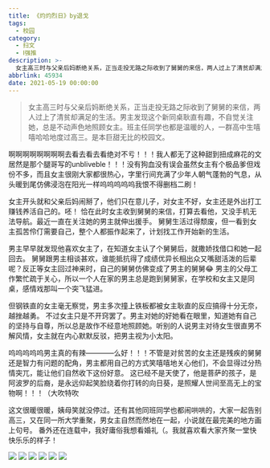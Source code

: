 ```yaml
---
title: 《灼灼烈日》by退戈
tags:
  - 校园
category:
  - 扫文
  - Ⅰ强推
description: >-
  女主高三时与父亲后妈断绝关系，正当走投无路之际收到了舅舅的来信，两人过上了清贫却满足的生活。男主发现这个新同桌耿直有趣，不自觉关注她，总是不动声色地照顾女主。班主任同学也都是温暖的人，一群高中生嘻嘻哈哈地度过高三。是本巨甜无比的校园文。
abbrlink: 45934
date: 2021-05-19 00:00:00
---
```

<meta name="referrer" content="no-referrer" />

> 女主高三时与父亲后妈断绝关系，正当走投无路之际收到了舅舅的来信，两人过上了清贫却满足的生活。男主发现这个新同桌耿直有趣，不自觉关注她，总是不动声色地照顾女主。班主任同学也都是温暖的人，一群高中生嘻嘻哈哈地度过高三。是本巨甜无比的校园文。

<!-- more -->

啊啊啊啊啊啊啊啊去看去看去看绝对不亏！！！我人都无了这种甜到扭成麻花的文居然是那个腿哥写的unbliveble！！！没有狗血没有误会虽然女主有个极品爹但戏份不多，而且女主很刚大家都很热心，字里行间充满了少年人朝气蓬勃的气息，从头暖到尾仿佛浸泡在阳光一样呜呜呜呜呜我恨不得删档二刷！

女主开头就和父亲后妈闹掰了，他们只在意儿子，对女主不好，女主还是外出打工赚钱养活自己的。呸！
恰在此时女主收到舅舅的来信，打算去看他，又没手机无法导航。最近一直在关注她的男主就伸出援手。
舅舅生活过得颓废，但一看到女主孤苦伶仃需要自己，整个人都振作起来了，计划找工作开始新的生活。

男主早早就发现他喜欢女主了，在知道女主认了个舅舅后，就撒娇找借口和她一起回去。
舅舅跟男主相谈甚欢，谁能抵抗得了成绩优异长相出众又嘴甜活泼的后辈呢？反正等女主回过神来时，自己的舅舅仿佛变成了男主的舅舅😂
男主的父母工作繁忙疏于关心，所以一个人在家的男主总是跑到舅舅家，在学校和女主又是同桌，感情戏那叫一个突飞猛进。

但钢铁直的女主毫无察觉，男主多次撞上铁板都被女主耿直的反应搞得十分无奈，越挫越勇。
不过女主只是不开窍罢了。男主对她的好她看在眼里，知道她有自己的坚持与自尊，所以总是故作不经意地照顾她。听别的人说男主对待女生很直男不解风情，女主就在内心默默反驳，把男主视为小太阳。

呜呜呜呜呜男主真的有辣————么好！！！不管是对贫苦的女主还是残疾的舅舅还是智力有问题的配角，男主都用自己的方式笑嘻嘻地关心他们，不会显得过分热情突兀，能让他们自然收下这份好意。
这已经不是天使了，他是菩萨的孩子，是阿波罗的后裔，是永远仰起笑脸绕着你打转的向日葵，是照耀人世间至高无上的宝物啊！！！（大吹特吹

这文很暖很暖，姨母笑就没停过。还有其他同班同学也都闹哄哄的，大家一起告别高三，又在同一所大学重聚，男女主自然而然地在一起，小说就在最完美的地方画上句号。
番外还在连载中，我好庸俗我想看婚礼（。我就喜欢看大家齐聚一堂快快乐乐的样子！

![](https://wx3.sinaimg.cn/mw690/0069kFhhgy1gqnm46tc30j30n01dsqv6.jpg)
![](https://wx3.sinaimg.cn/mw690/0069kFhhgy1gqnm481svqj30n01dsu0y.jpg)
![](https://wx2.sinaimg.cn/mw690/0069kFhhgy1gqnm492un2j30n01dsqv6.jpg)
![](https://wx4.sinaimg.cn/mw690/0069kFhhgy1gqnm4adqwaj30n01dsqv6.jpg)
![](https://wx2.sinaimg.cn/mw690/0069kFhhgy1gqnm45oqiij30n01ds1kx.jpg)
![](https://wx3.sinaimg.cn/mw690/0069kFhhgy1gqnm4b8d8fj30n01ds4qp.jpg)
